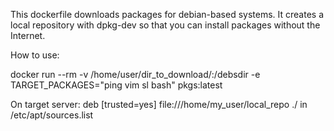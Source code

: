 This dockerfile downloads packages for debian-based systems.
It creates a local repository with dpkg-dev so that you can install packages without the Internet.

How to use:

docker run --rm -v /home/user/dir_to_download/:/debsdir -e TARGET_PACKAGES="ping vim sl bash" pkgs:latest

On target server:
deb [trusted=yes] file:///home/my_user/local_repo ./ in /etc/apt/sources.list